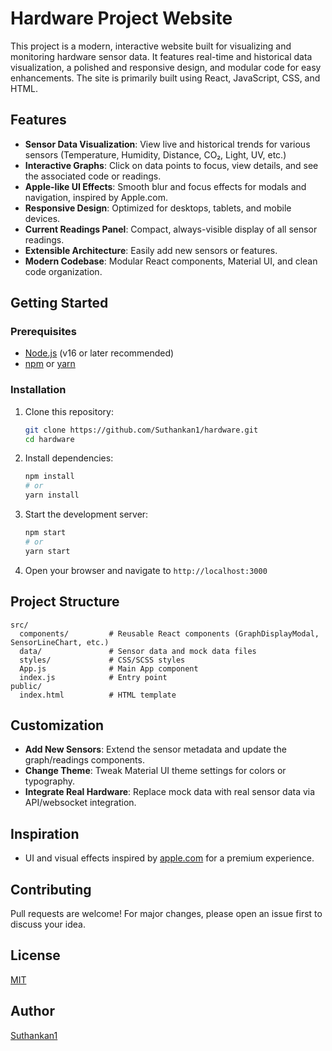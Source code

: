 # Hardware Project Website

This project is a modern, interactive website built for visualizing and monitoring hardware sensor data. It features real-time and historical data visualization, a polished and responsive design, and modular code for easy enhancements. The site is primarily built using React, JavaScript, CSS, and HTML.

## Features

- **Sensor Data Visualization**: View live and historical trends for various sensors (Temperature, Humidity, Distance, CO₂, Light, UV, etc.)
- **Interactive Graphs**: Click on data points to focus, view details, and see the associated code or readings.
- **Apple-like UI Effects**: Smooth blur and focus effects for modals and navigation, inspired by Apple.com.
- **Responsive Design**: Optimized for desktops, tablets, and mobile devices.
- **Current Readings Panel**: Compact, always-visible display of all sensor readings.
- **Extensible Architecture**: Easily add new sensors or features.
- **Modern Codebase**: Modular React components, Material UI, and clean code organization.

## Getting Started

### Prerequisites

- [Node.js](https://nodejs.org/) (v16 or later recommended)
- [npm](https://www.npmjs.com/) or [yarn](https://yarnpkg.com/)

### Installation

1. Clone this repository:
   ```bash
   git clone https://github.com/Suthankan1/hardware.git
   cd hardware
   ```

2. Install dependencies:
   ```bash
   npm install
   # or
   yarn install
   ```

3. Start the development server:
   ```bash
   npm start
   # or
   yarn start
   ```

4. Open your browser and navigate to `http://localhost:3000`

## Project Structure

```
src/
  components/         # Reusable React components (GraphDisplayModal, SensorLineChart, etc.)
  data/               # Sensor data and mock data files
  styles/             # CSS/SCSS styles
  App.js              # Main App component
  index.js            # Entry point
public/
  index.html          # HTML template
```

## Customization

- **Add New Sensors**: Extend the sensor metadata and update the graph/readings components.
- **Change Theme**: Tweak Material UI theme settings for colors or typography.
- **Integrate Real Hardware**: Replace mock data with real sensor data via API/websocket integration.

## Inspiration

- UI and visual effects inspired by [apple.com](https://apple.com) for a premium experience.

## Contributing

Pull requests are welcome! For major changes, please open an issue first to discuss your idea.

## License

[MIT](LICENSE)

## Author

[Suthankan1](https://github.com/Suthankan1)